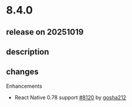 # 8.4.0

## release on 20251019
## description
## changes
Enhancements

* React Native 0.78 support <a href="https://github.com/wix/react-native-navigation/pull/8120" data-hovercard-type="pull_request" data-hovercard-url="/wix/react-native-navigation/pull/8120/hovercard">#8120</a> by <a href="https://github.com/gosha212">gosha212</a>


